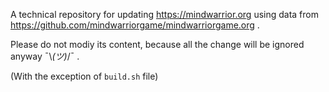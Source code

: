 A technical repository for updating https://mindwarrior.org using data from https://github.com/mindwarriorgame/mindwarriorgame.org . 

Please do not modiy its content, because all the change will be ignored anyway ¯\\_(ツ)_/¯ .

(With the exception of `build.sh` file)
